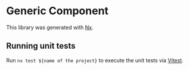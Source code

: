 # Generic Component

This library was generated with [Nx](https://nx.dev).

## Running unit tests

Run `nx test ${name of the project}` to execute the unit tests via [Vitest](https://vitest.dev/).
